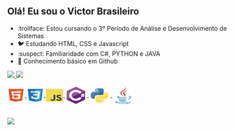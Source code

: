 ##  Olá! Eu sou o Victor Brasileiro

- :trollface: Estou cursando o 3º Período de Análise e Desenvolvimento de Sistemas
- :bird: Estudando HTML, CSS e Javascript
- :suspect: Familiaridade com C#, PYTHON e JAVA 
- :baby_chick: Conhecimento básico em Github

<div>
  <a href="https://beacons.ai/victorbrasileiro">
  <img height="150em" src="https://github-readme-stats.vercel.app/api?username=victorbrasileiro&show_icons=true&theme=tokyonight&include_all_commits=true&count_private=true"/>
  <img height="150em" src="https://github-readme-stats.vercel.app/api/top-langs/?username=victorbrasileiro&layout=compact&langs_count=16&theme=tokyonight"/>
</div>
  
<div style="display: inline_block"><br>
  <img align="center" alt="Victor-HTML" height="30" width="40" src="https://raw.githubusercontent.com/devicons/devicon/master/icons/html5/html5-original.svg">
  <img align="center" alt="Victor-CSS" height="30" width="40" src="https://raw.githubusercontent.com/devicons/devicon/master/icons/css3/css3-original.svg">  
  <img align="center" alt="Victor-Javascript" height="30" width="40" src="https://raw.githubusercontent.com/devicons/devicon/master/icons/javascript/javascript-original.svg">
  <img align="center" alt="Victor-Csharp" height="40" width="50" src="https://raw.githubusercontent.com/devicons/devicon/master/icons/csharp/csharp-original.svg">
  <img align="center" alt="Victor-Csharp" height="40" width="50" src="https://raw.githubusercontent.com/devicons/devicon/master/icons/python/python-original.svg">
  <img align="center" alt="Victor-Csharp" height="40" width="50" src="https://raw.githubusercontent.com/devicons/devicon/master/icons/java/java-original.svg">
</div>
 
## 
  
<div>
  <a href="https://www.linkedin.com/in/victorbrasileiroo/" target="_blank"><img align="center" height="30em" src="https://img.shields.io/badge/-LinkedIn-%230077B5?style=for-the-badge&logo=linkedin&logoColor=white" target="_blank"></a>  
</div>
